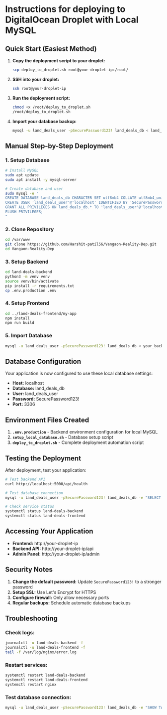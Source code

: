 # Instructions for deploying to DigitalOcean Droplet with Local MySQL

## Quick Start (Easiest Method)

1. **Copy the deployment script to your droplet:**
   ```bash
   scp deploy_to_droplet.sh root@your-droplet-ip:/root/
   ```

2. **SSH into your droplet:**
   ```bash
   ssh root@your-droplet-ip
   ```

3. **Run the deployment script:**
   ```bash
   chmod +x /root/deploy_to_droplet.sh
   /root/deploy_to_droplet.sh
   ```

4. **Import your database backup:**
   ```bash
   mysql -u land_deals_user -pSecurePassword123! land_deals_db < land_deals_backup.sql
   ```

## Manual Step-by-Step Deployment

### 1. Setup Database
```bash
# Install MySQL
sudo apt update
sudo apt install -y mysql-server

# Create database and user
sudo mysql -e "
CREATE DATABASE land_deals_db CHARACTER SET utf8mb4 COLLATE utf8mb4_unicode_ci;
CREATE USER 'land_deals_user'@'localhost' IDENTIFIED BY 'SecurePassword123!';
GRANT ALL PRIVILEGES ON land_deals_db.* TO 'land_deals_user'@'localhost';
FLUSH PRIVILEGES;
"
```

### 2. Clone Repository
```bash
cd /var/www
git clone https://github.com/Harshit-patil56/Vangaon-Reality-Dep.git
cd Vangaon-Reality-Dep
```

### 3. Setup Backend
```bash
cd land-deals-backend
python3 -m venv venv
source venv/bin/activate
pip install -r requirements.txt
cp .env.production .env
```

### 4. Setup Frontend
```bash
cd ../land-deals-frontend/my-app
npm install
npm run build
```

### 5. Import Database
```bash
mysql -u land_deals_user -pSecurePassword123! land_deals_db < your_backup.sql
```

## Database Configuration

Your application is now configured to use these local database settings:

- **Host:** localhost
- **Database:** land_deals_db  
- **User:** land_deals_user
- **Password:** SecurePassword123!
- **Port:** 3306

## Environment Files Created

1. **`.env.production`** - Backend environment configuration for local MySQL
2. **`setup_local_database.sh`** - Database setup script
3. **`deploy_to_droplet.sh`** - Complete deployment automation script

## Testing the Deployment

After deployment, test your application:

```bash
# Test backend API
curl http://localhost:5000/api/health

# Test database connection
mysql -u land_deals_user -pSecurePassword123! land_deals_db -e "SELECT COUNT(*) FROM deals;"

# Check service status
systemctl status land-deals-backend
systemctl status land-deals-frontend
```

## Accessing Your Application

- **Frontend:** http://your-droplet-ip
- **Backend API:** http://your-droplet-ip/api
- **Admin Panel:** http://your-droplet-ip/admin

## Security Notes

1. **Change the default password:** Update `SecurePassword123!` to a stronger password
2. **Setup SSL:** Use Let's Encrypt for HTTPS
3. **Configure firewall:** Only allow necessary ports
4. **Regular backups:** Schedule automatic database backups

## Troubleshooting

### Check logs:
```bash
journalctl -u land-deals-backend -f
journalctl -u land-deals-frontend -f
tail -f /var/log/nginx/error.log
```

### Restart services:
```bash
systemctl restart land-deals-backend
systemctl restart land-deals-frontend
systemctl restart nginx
```

### Test database connection:
```bash
mysql -u land_deals_user -pSecurePassword123! land_deals_db -e "SHOW TABLES;"
```